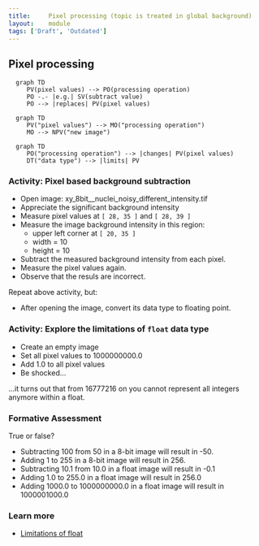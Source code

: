 ```yaml
---
title:     Pixel processing (topic is treated in global background)
layout:    module
tags: ['Draft', 'Outdated']
---
```


## Pixel processing

```mermaid
  graph TD
     PV(pixel values) --> PO(processing operation)
     PO -.- |e.g.| SV(subtract value)
     PO --> |replaces| PV(pixel values)
```

```mermaid
  graph TD
     PV("pixel values") --> MO("processing operation")
     MO --> NPV("new image")
```

```mermaid
  graph TD
     PO("processing operation") --> |changes| PV(pixel values)
     DT("data type") --> |limits| PV
```

### Activity: Pixel based background subtraction

* Open image: xy_8bit__nuclei_noisy_different_intensity.tif
* Appreciate the significant background intensity
* Measure pixel values at `[ 28, 35 ]` and `[ 28, 39 ]`
* Measure the image background intensity in this region:
    * upper left corner at `[ 20, 35 ]`
    * width = 10
    * height = 10
* Subtract the measured background intensity from each pixel.
* Measure the pixel values again.
* Observe that the resuls are incorrect.

Repeat above activity, but:

* After opening the image, convert its data type to floating point.

### Activity: Explore the limitations of `float` data type

* Create an empty image
* Set all pixel values to 1000000000.0
* Add 1.0 to all pixel values
* Be shocked...

...it turns out that from 16777216 on you cannot represent all integers anymore within a float.

### Formative Assessment

True or false?

* Subtracting 100 from 50 in a 8-bit image will result in -50.
* Adding 1 to 255 in a 8-bit image will result in 256.
* Subtracting 10.1 from 10.0 in a float image will result in -0.1
* Adding 1.0 to 255.0 in a float image will result in 256.0
* Adding 1000.0 to 1000000000.0 in a float image will result in 1000001000.0

### Learn more

* [Limitations of float](https://randomascii.wordpress.com/2012/02/13/dont-store-that-in-a-float/)

